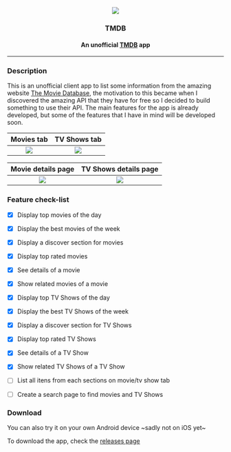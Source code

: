 <div align="center">
  <img src="https://github.com/WillianRod/tmdb-app/raw/master/android/app/src/main/res/mipmap-xxxhdpi/ic_launcher.png">
  <h3>TMDB</h3>
  <h4>An unofficial <a href="https://www.themoviedb.org/">TMDB</a> app</h4>
</div>

-----


### Description

This is an unofficial client app to list some information from the amazing website [The Movie Database](https://www.themoviedb.org/), the motivation to this became
when I discovered the amazing API that they have for free so I decided to build something to use their API. The main features for the app is already developed, but some of
the features that I have in mind will be developed soon.

Movies tab                |  TV Shows tab
:-------------------------:|:-------------------------:
![](https://github.com/WillianRod/tmdb-app/raw/master/screenshots/Screenshot_1.jpg)  |  ![](https://github.com/WillianRod/tmdb-app/raw/master/screenshots/Screenshot_2.jpg)


Movie details page                |  TV Shows details page
:-------------------------:|:-------------------------:
![](https://github.com/WillianRod/tmdb-app/raw/master/screenshots/Screenshot_3.png)  |  ![](https://github.com/WillianRod/tmdb-app/raw/master/screenshots/Screenshot_4.png)

### Feature check-list
- [X] Display top movies of the day
- [X] Display the best movies of the week
- [X] Display a discover section for movies
- [X] Display top rated movies
- [X] See details of a movie
- [X] Show related movies of a movie
- [X] Display top TV Shows of the day
- [X] Display the best TV Shows of the week
- [X] Display a discover section for TV Shows
- [X] Display top rated TV Shows
- [X] See details of a TV Show
- [X] Show related TV Shows of a TV Show
- [ ] List all itens from each sections on movie/tv show tab
- [ ] Create a search page to find movies and TV Shows


### Download
You can also try it on your own Android device ~sadly not on iOS yet~

To download the app, check the [releases page](https://github.com/WillianRod/tmdb-app/releases)
